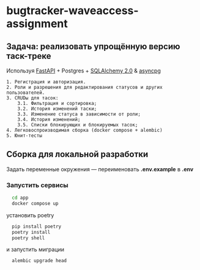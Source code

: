 # bugtracker-waveaccess-assignment

## Задача: реализовать упрощённую версию таск-треке
Используя [FastAPI](https://fastapi.tiangolo.com/) + Postgres + [SQLAlchemy 2.0](https://docs.sqlalchemy.org/en/20/) & [asyncpg](https://github.com/MagicStack/asyncpg)

	1. Регистрация и авторизация.
	2. Роли и разрешения для редактирования статусов и других пользователей.
	3. CRUDы для тасок:
		3.1. Фильтрация и сортировка;
		3.2. История изменений таски;
		3.3. Изменение статуса в зависимости от роли;
		3.4. История изменений;
		3.5. Списки блокирующих и блокируемых тасок;
	4. Легковоспроизводимая сборка (docker compose + alembic)
	5. Юнит-тесты


## Сборка для локальной разработки

Задать переменные окружения — переименовать **.env.example** в **.env**

### Запустить сервисы

```bash
  cd app
  docker compose up
```

установить poetry

```bash
  pip install poetry
  poetry install
  poetry shell
```

и запустить миграции

```bash
  alembic upgrade head
```